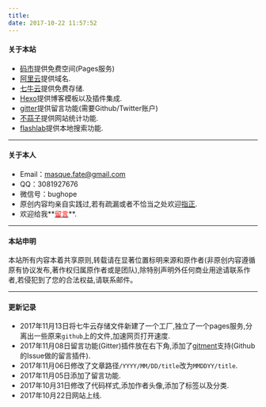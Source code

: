 ```yaml
---
title: 
date: 2017-10-22 11:57:52
---
```

#### 关于本站
- [码市](https://coding.net/)提供免费空间(Pages服务)
- [阿里云](https://www.aliyun.com/)提供域名.
- [七牛云](https://www.qiniu.com/)提供免费存储.
- [Hexo](https://hexo.io/zh-cn/)提供博客模板以及插件集成.
- [gitter](https://gitter.im)提供留言功能(需要Github/Twitter账户)
- [不蒜子](http://ibruce.info/2015/04/04/busuanzi/)提供网站统计功能.
- [flashlab](https://github.com/flashlab/hexo-generator-search/)提供本地搜索功能.


---

#### 关于本人
- Email：masque.fate@gmail.com
- QQ：3081927676
- 微信号：bughope 
- 原创内容均亲自实践过,若有疏漏或者不恰当之处欢迎[指正](https://gitter.im/maskspace/Lobby).
- 欢迎给我**[<font color="red">留言</font>](https://gitter.im/maskspace/Lobby)**.


---

#### 本站申明
本站所有内容本着共享原则,转载请在显著位置标明来源和原作者(非原创内容遵循原有协议发布,著作权归属原作者或是团队),除特别声明外任何商业用途请联系作者,若侵犯到了您的合法权益,请联系邮件。
   
---
[comment]: 个人常用网站</br>
[comment]: [基金均线分析](http://ionia-code.gitee.io/fundtool/html/index.html)</br>
[comment]: 数据来自天天基金网,由于原数据接口是http的为了防止跨域问题,采用http,挂在开源中国的[码云](https://gitee.com)上. 


#### 更新记录
- 2017年11月13日将七牛云存储文件新建了一个工厂,独立了一个pages服务,分离出一些原来`github`上的文件,加速网页打开速度.
- 2017年11月08日留言功能(Gitter)插件放在右下角,添加了[gitment](https://imsun.net/posts/gitment-introduction/#more)支持(Github的Issue做的留言插件).
- 2017年11月06日修改了文章路径`/YYYY/MM/DD/title`改为`MMDDYY/title`.
- 2017年11月05日添加了留言功能.
- 2017年10月31日修改了代码样式,添加作者头像,添加了标签以及分类.
- 2017年10月22日网站上线.